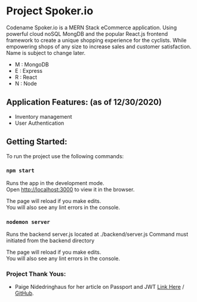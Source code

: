 # Project Spoker.io
Codename Spoker.io is a MERN Stack eCommerce application. Using powerful cloud noSQL MongDB and the popular React.js frontend framework to create a unique shopping experience for the cyclists. While empowering shops  of any size to increase sales and customer satisfaction. Name is subject to change later.
- M : MongoDB
- E : Express
- R : React 
- N : Node

## Application Features: (as of 12/30/2020)
- Inventory management
- User Authentication

## Getting Started: 
To run the project use the following commands:
### `npm start`

Runs the app in the development mode.\
Open [http://localhost:3000](http://localhost:3000) to view it in the browser.

The page will reload if you make edits.\
You will also see any lint errors in the console.

### `nodemon server`

Runs the backend server.js located at ./backend/server.js
Command must initiated from the backend directory

The page will reload if you make edits.\
You will also see any lint errors in the console.

### Project Thank Yous:
- Paige Nidedringhaus for her article on Passport and JWT [Link Here](https://itnext.io/implementing-json-web-tokens-passport-js-in-a-javascript-application-with-react-b86b1f313436) / [GitHub](https://github.com/paigen11/mysql-registration-passport).
